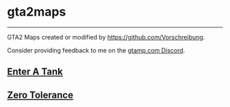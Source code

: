 # gta2maps
---
GTA2 Maps created or modified by <https://github.com/Vorschreibung>.

Consider providing feedback to me on the [gtamp.com Discord](https://discord.gg/BTdbHvQWsd).

## [Enter A Tank](./map-enter-a-tank/)
## [Zero Tolerance](./map-zero-tolerance/)
